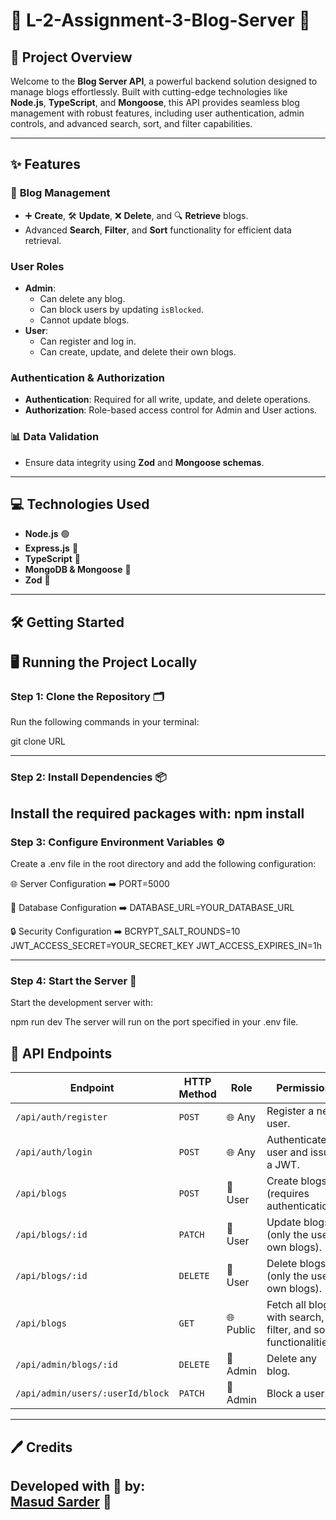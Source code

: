 # 🚀 **L-2-Assignment-3-Blog-Server** 🌟

## 📖 **Project Overview**
Welcome to the **Blog Server API**, a powerful backend solution designed to manage blogs effortlessly. Built with cutting-edge technologies like **Node.js**, **TypeScript**, and **Mongoose**, this API provides seamless blog management with robust features, including user authentication, admin controls, and advanced search, sort, and filter capabilities.

---

## ✨ **Features**

### 📝 **Blog Management**
- ➕ **Create**, 🛠️ **Update**, ❌ **Delete**, and 🔍 **Retrieve** blogs.
- Advanced **Search**, **Filter**, and **Sort** functionality for efficient data retrieval.

### User Roles
- **Admin**:
  - Can delete any blog.
  - Can block users by updating `isBlocked`.
  - Cannot update blogs.
- **User**:
  - Can register and log in.
  - Can create, update, and delete their own blogs.

### Authentication & Authorization
- **Authentication**: Required for all write, update, and delete operations.
- **Authorization**: Role-based access control for Admin and User actions.

### 📊 **Data Validation**
- Ensure data integrity using **Zod** and **Mongoose schemas**.

---

## 💻 **Technologies Used**

- **Node.js** 🟢
- **Express.js** 🚀
- **TypeScript** 📝
- **MongoDB & Mongoose** 🍃
- **Zod** 🔐

---

## 🛠️ **Getting Started**

## 🖥️ Running the Project Locally

### Step 1: Clone the Repository 🗂️
Run the following commands in your terminal:

git clone URL <repository-url>


---
### Step 2: Install Dependencies 📦
Install the required packages with:
npm install
---

### Step 3: Configure Environment Variables ⚙️
Create a .env file in the root directory and add the following configuration:


🌐 Server Configuration ➡️ 
PORT=5000

📂 Database Configuration ➡️ 
DATABASE_URL=YOUR_DATABASE_URL

🔒 Security Configuration ➡️ 
BCRYPT_SALT_ROUNDS=10
JWT_ACCESS_SECRET=YOUR_SECRET_KEY
JWT_ACCESS_EXPIRES_IN=1h

---
### Step 4: Start the Server 🚀
Start the development server with:

npm run dev
The server will run on the port specified in your .env file.

## 📡 API Endpoints

| **Endpoint**                     | **HTTP Method** | **Role**       | **Permission**                                                                 |
|----------------------------------|-----------------|----------------|-------------------------------------------------------------------------------|
| `/api/auth/register`             | `POST`          | 🌐 Any         | Register a new user.                                                          |
| `/api/auth/login`                | `POST`          | 🌐 Any         | Authenticate user and issue a JWT.                                            |
| `/api/blogs`                     | `POST`          | 👤 User        | Create blogs (requires authentication).                                       |
| `/api/blogs/:id`                 | `PATCH`         | 👤 User        | Update blogs (only the user's own blogs).                                     |
| `/api/blogs/:id`                 | `DELETE`        | 👤 User        | Delete blogs (only the user's own blogs).                                     |
| `/api/blogs`                     | `GET`           | 🌐 Public      | Fetch all blogs with search, filter, and sort functionalities.                |
| `/api/admin/blogs/:id`           | `DELETE`        | 👑 Admin       | Delete any blog.                                                              |
| `/api/admin/users/:userId/block` | `PATCH`         | 👑 Admin       | Block a user.                                                                 |

---

## 🖊️ **Credits**

Developed with 👤 by:  
**[Masud Sarder](#)** 🎉
---

